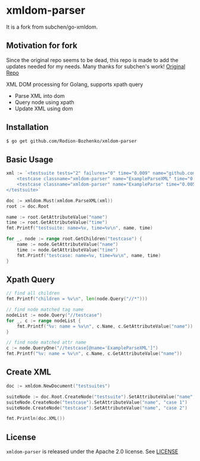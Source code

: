 # xmldom-parser

It is a fork from subchen/go-xmldom.

## Motivation for fork

Since the original repo seems to be dead, this repo is made to add the updates needed for my needs.
Many thanks for subchen's work!
[Original Repo](https://github.com/subchen/xmldom-parser)

XML DOM processing for Golang, supports xpath query

- Parse XML into dom
- Query node using xpath
- Update XML using dom

## Installation

```bash
$ go get github.com/Rodion-Bozhenko/xmldom-parser
```

## Basic Usage

```go
xml := `<testsuite tests="2" failures="0" time="0.009" name="github.com/Rodion-Bozhenko/xmldom-parser">
    <testcase classname="xmldom-parser" name="ExampleParseXML" time="0.004"></testcase>
    <testcase classname="xmldom-parser" name="ExampleParse" time="0.005"></testcase>
</testsuite>`

doc := xmldom.Must(xmldom.ParseXML(xml))
root := doc.Root

name := root.GetAttributeValue("name")
time := root.GetAttributeValue("time")
fmt.Printf("testsuite: name=%v, time=%v\n", name, time)

for _, node := range root.GetChildren("testcase") {
    name := node.GetAttributeValue("name")
    time := node.GetAttributeValue("time")
    fmt.Printf("testcase: name=%v, time=%v\n", name, time)
}
```

## Xpath Query

```go
// find all children
fmt.Printf("children = %v\n", len(node.Query("//*")))

// find node matched tag name
nodeList := node.Query("//testcase")
for _, c := range nodeList {
    fmt.Printf("%v: name = %v\n", c.Name, c.GetAttributeValue("name"))
}

// find node matched attr name
c := node.QueryOne("//testcase[@name='ExampleParseXML']")
fmt.Printf("%v: name = %v\n", c.Name, c.GetAttributeValue("name"))
```

## Create XML

```go
doc := xmldom.NewDocument("testsuites")

suiteNode := doc.Root.CreateNode("testsuite").SetAttributeValue("name", "github.com/Rodion-Bozhenko/xmldom-parser")
suiteNode.CreateNode("testcase").SetAttributeValue("name", "case 1")
suiteNode.CreateNode("testcase").SetAttributeValue("name", "case 2")

fmt.Println(doc.XML())
```

## License

`xmldom-parser` is released under the Apache 2.0 license. See [LICENSE](https://github.com/Rodion-Bozhenko/xmldom-parser/blob/master/LICENSE)
